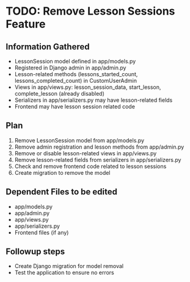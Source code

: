 # TODO: Remove Lesson Sessions Feature

## Information Gathered
- LessonSession model defined in app/models.py
- Registered in Django admin in app/admin.py
- Lesson-related methods (lessons_started_count, lessons_completed_count) in CustomUserAdmin
- Views in app/views.py: lesson_session_data, start_lesson, complete_lesson (already disabled)
- Serializers in app/serializers.py may have lesson-related fields
- Frontend may have lesson session related code

## Plan
1. Remove LessonSession model from app/models.py
2. Remove admin registration and lesson methods from app/admin.py
3. Remove or disable lesson-related views in app/views.py
4. Remove lesson-related fields from serializers in app/serializers.py
5. Check and remove frontend code related to lesson sessions
6. Create migration to remove the model

## Dependent Files to be edited
- app/models.py
- app/admin.py
- app/views.py
- app/serializers.py
- Frontend files (if any)

## Followup steps
- Create Django migration for model removal
- Test the application to ensure no errors
